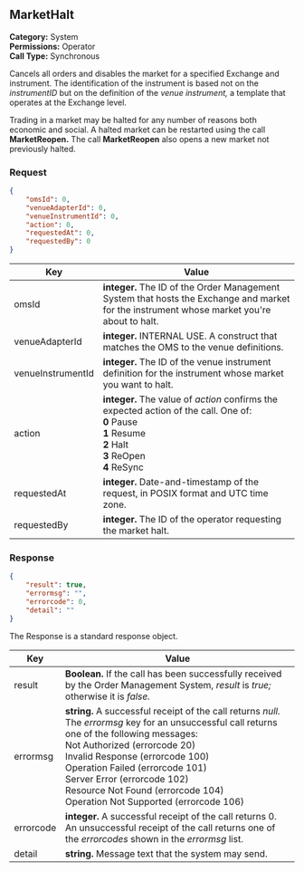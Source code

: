 ## MarketHalt

**Category:** System<br />**Permissions:** Operator<br />**Call Type:** Synchronous

Cancels all orders and disables the market for a specified Exchange and instrument. The identification of the instrument is based not on the *instrumentID* but on the definition of the *venue instrument,* a template that operates at the Exchange level.

Trading in a market may be halted for any number of reasons both economic and social. A halted market can be restarted using the call **MarketReopen.** The call **MarketReopen** also opens a new market not previously halted.

### Request

```json
{
    "omsId": 0,
    "venueAdapterId": 0,
    "venueInstrumentId": 0,
    "action": 0,
    "requestedAt": 0,
    "requestedBy": 0
}
```

| Key               | Value                                                        |
| ----------------- | ------------------------------------------------------------ |
| omsId             | **integer.** The ID of the Order Management System that hosts the Exchange and market for the instrument whose market you're about to halt. |
| venueAdapterId    | **integer.** INTERNAL USE. A construct that matches the OMS to the venue definitions. |
| venueInstrumentId | **integer.** The ID of the venue instrument definition for the instrument whose market you want to halt. |
| action            | **integer.** The value of *action* confirms the expected action of the call. One of:<br />**0** Pause<br />**1** Resume<br />**2** Halt<br />**3** ReOpen<br />**4** ReSync   |
| requestedAt       | **integer.** Date-and-timestamp of the request, in POSIX format and UTC time zone. |
| requestedBy       | **integer.** The ID of the operator requesting the market halt. |

### Response

```json
{
    "result": true,
    "errormsg": "",
    "errorcode": 0,
    "detail": ""
}
```
The Response is a standard response object.

| Key       | Value                                                        |
| --------- | ------------------------------------------------------------ |
| result    | **Boolean.** If the call has been successfully received by the Order Management System, *result* is *true;* otherwise it is *false.* |
| errormsg  | **string.** A successful receipt of the call returns *null.* The *errormsg* key for an unsuccessful call returns one of the following messages:<br />Not Authorized (errorcode 20)<br />Invalid Response (errorcode 100)<br />Operation Failed (errorcode 101)<br />Server Error (errorcode 102)<br />Resource Not Found (errorcode 104)<br />Operation Not Supported (errorcode 106) |
| errorcode | **integer.** A successful receipt of the call returns 0. An unsuccessful receipt of the call returns one of the *errorcodes* shown in the *errormsg* list. |
| detail    | **string.** Message text that the system may send.           |






